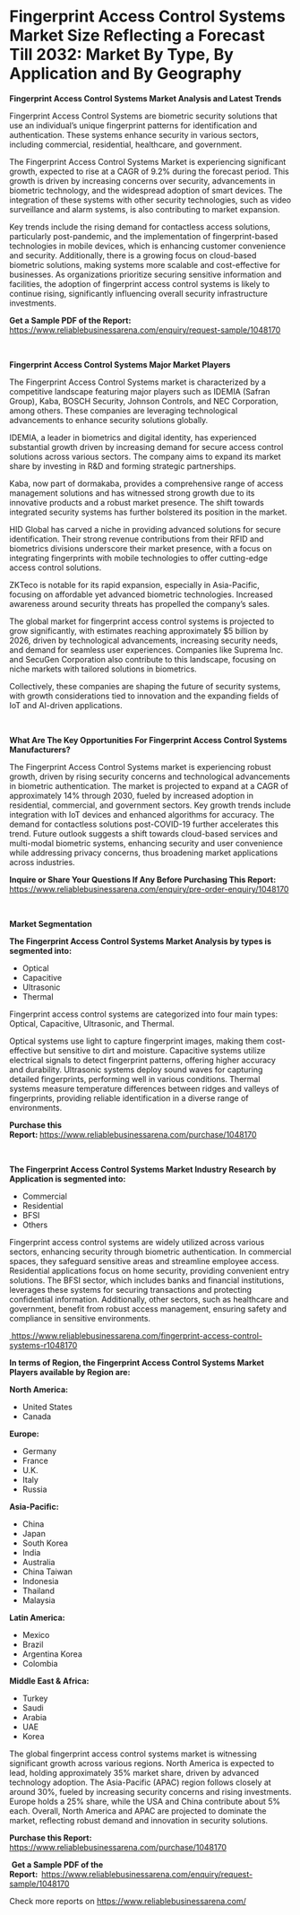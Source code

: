 <p><h1>Fingerprint Access Control Systems Market Size Reflecting a Forecast Till 2032: Market By Type, By Application and By Geography</h1></p><p><strong>Fingerprint Access Control Systems Market Analysis and Latest Trends</strong></p>
<p><p>Fingerprint Access Control Systems are biometric security solutions that use an individual’s unique fingerprint patterns for identification and authentication. These systems enhance security in various sectors, including commercial, residential, healthcare, and government.</p><p>The Fingerprint Access Control Systems Market is experiencing significant growth, expected to rise at a CAGR of 9.2% during the forecast period. This growth is driven by increasing concerns over security, advancements in biometric technology, and the widespread adoption of smart devices. The integration of these systems with other security technologies, such as video surveillance and alarm systems, is also contributing to market expansion.</p><p>Key trends include the rising demand for contactless access solutions, particularly post-pandemic, and the implementation of fingerprint-based technologies in mobile devices, which is enhancing customer convenience and security. Additionally, there is a growing focus on cloud-based biometric solutions, making systems more scalable and cost-effective for businesses. As organizations prioritize securing sensitive information and facilities, the adoption of fingerprint access control systems is likely to continue rising, significantly influencing overall security infrastructure investments.</p></p>
<p><strong>Get a Sample PDF of the Report:&nbsp;</strong> <a href="https://www.reliablebusinessarena.com/enquiry/request-sample/1048170?utm_campaign=2468&utm_medium=2&utm_source=Github&utm_content=ia&utm_term=02032025&utm_id=fingerprint-access-control-systems">https://www.reliablebusinessarena.com/enquiry/request-sample/1048170</a></p>
<p>&nbsp;</p>
<p><strong>Fingerprint Access Control Systems Major Market Players</strong></p>
<p><p>The Fingerprint Access Control Systems market is characterized by a competitive landscape featuring major players such as IDEMIA (Safran Group), Kaba, BOSCH Security, Johnson Controls, and NEC Corporation, among others. These companies are leveraging technological advancements to enhance security solutions globally. </p><p>IDEMIA, a leader in biometrics and digital identity, has experienced substantial growth driven by increasing demand for secure access control solutions across various sectors. The company aims to expand its market share by investing in R&D and forming strategic partnerships. </p><p>Kaba, now part of dormakaba, provides a comprehensive range of access management solutions and has witnessed strong growth due to its innovative products and a robust market presence. The shift towards integrated security systems has further bolstered its position in the market.</p><p>HID Global has carved a niche in providing advanced solutions for secure identification. Their strong revenue contributions from their RFID and biometrics divisions underscore their market presence, with a focus on integrating fingerprints with mobile technologies to offer cutting-edge access control solutions.</p><p>ZKTeco is notable for its rapid expansion, especially in Asia-Pacific, focusing on affordable yet advanced biometric technologies. Increased awareness around security threats has propelled the company’s sales.</p><p>The global market for fingerprint access control systems is projected to grow significantly, with estimates reaching approximately $5 billion by 2026, driven by technological advancements, increasing security needs, and demand for seamless user experiences. Companies like Suprema Inc. and SecuGen Corporation also contribute to this landscape, focusing on niche markets with tailored solutions in biometrics.</p><p>Collectively, these companies are shaping the future of security systems, with growth considerations tied to innovation and the expanding fields of IoT and AI-driven applications.</p></p>
<p>&nbsp;</p>
<p><strong>What Are The Key Opportunities For Fingerprint Access Control Systems Manufacturers?</strong></p>
<p><p>The Fingerprint Access Control Systems market is experiencing robust growth, driven by rising security concerns and technological advancements in biometric authentication. The market is projected to expand at a CAGR of approximately 14% through 2030, fueled by increased adoption in residential, commercial, and government sectors. Key growth trends include integration with IoT devices and enhanced algorithms for accuracy. The demand for contactless solutions post-COVID-19 further accelerates this trend. Future outlook suggests a shift towards cloud-based services and multi-modal biometric systems, enhancing security and user convenience while addressing privacy concerns, thus broadening market applications across industries.</p></p>
<p><strong>Inquire or Share Your Questions If Any Before Purchasing This Report:</strong> <a href="https://www.reliablebusinessarena.com/enquiry/pre-order-enquiry/1048170?utm_campaign=2468&utm_medium=2&utm_source=Github&utm_content=ia&utm_term=02032025&utm_id=fingerprint-access-control-systems">https://www.reliablebusinessarena.com/enquiry/pre-order-enquiry/1048170</a></p>
<p>&nbsp;</p>
<p><strong>Market Segmentation</strong></p>
<p><strong>The Fingerprint Access Control Systems Market Analysis by types is segmented into:</strong></p>
<p><ul><li>Optical</li><li>Capacitive</li><li>Ultrasonic</li><li>Thermal</li></ul></p>
<p><p>Fingerprint access control systems are categorized into four main types: Optical, Capacitive, Ultrasonic, and Thermal. </p><p>Optical systems use light to capture fingerprint images, making them cost-effective but sensitive to dirt and moisture. Capacitive systems utilize electrical signals to detect fingerprint patterns, offering higher accuracy and durability. Ultrasonic systems deploy sound waves for capturing detailed fingerprints, performing well in various conditions. Thermal systems measure temperature differences between ridges and valleys of fingerprints, providing reliable identification in a diverse range of environments.</p></p>
<p><strong>Purchase this Report:&nbsp;</strong><a href="https://www.reliablebusinessarena.com/purchase/1048170?utm_campaign=2468&utm_medium=2&utm_source=Github&utm_content=ia&utm_term=02032025&utm_id=fingerprint-access-control-systems">https://www.reliablebusinessarena.com/purchase/1048170</a></p>
<p>&nbsp;</p>
<p><strong>The Fingerprint Access Control Systems Market Industry Research by Application is segmented into:</strong></p>
<p><ul><li>Commercial</li><li>Residential</li><li>BFSI</li><li>Others</li></ul></p>
<p><p>Fingerprint access control systems are widely utilized across various sectors, enhancing security through biometric authentication. In commercial spaces, they safeguard sensitive areas and streamline employee access. Residential applications focus on home security, providing convenient entry solutions. The BFSI sector, which includes banks and financial institutions, leverages these systems for securing transactions and protecting confidential information. Additionally, other sectors, such as healthcare and government, benefit from robust access management, ensuring safety and compliance in sensitive environments.</p></p>
<p><a href="https://www.reliablebusinessarena.com/fingerprint-access-control-systems-r1048170?utm_campaign=2468&utm_medium=2&utm_source=Github&utm_content=ia&utm_term=02032025&utm_id=fingerprint-access-control-systems">&nbsp;https://www.reliablebusinessarena.com/fingerprint-access-control-systems-r1048170</a></p>
<p><strong>In terms of Region, the Fingerprint Access Control Systems Market Players available by Region are:</strong></p>
<p>
    <p> <strong> North America: </strong>
        <ul>
            <li>United States</li>
            <li>Canada</li>
        </ul>
        </p> 
    <p> <strong> Europe: </strong>
        <ul>
            <li>Germany</li>
            <li>France</li>
            <li>U.K.</li>
            <li>Italy</li>
            <li>Russia</li>
        </ul>
        </p> 
    <p> <strong> Asia-Pacific: </strong>
        <ul>
            <li>China</li>
            <li>Japan</li>
            <li>South Korea</li>
            <li>India</li>
            <li>Australia</li>
            <li>China Taiwan</li>
            <li>Indonesia</li>
            <li>Thailand</li>
            <li>Malaysia</li>
        </ul>
        </p> 
    <p> <strong> Latin America: </strong>
        <ul>
            <li>Mexico</li>
            <li>Brazil</li>
            <li>Argentina Korea</li>
            <li>Colombia</li>
        </ul>
        </p> 
    <p> <strong> Middle East & Africa: </strong>
        <ul>
            <li>Turkey</li>
            <li>Saudi</li>
            <li>Arabia</li>
            <li>UAE</li>
            <li>Korea</li>
        </ul>
    </p>
    </p>
<p><p>The global fingerprint access control systems market is witnessing significant growth across various regions. North America is expected to lead, holding approximately 35% market share, driven by advanced technology adoption. The Asia-Pacific (APAC) region follows closely at around 30%, fueled by increasing security concerns and rising investments. Europe holds a 25% share, while the USA and China contribute about 5% each. Overall, North America and APAC are projected to dominate the market, reflecting robust demand and innovation in security solutions.</p></p>
<p><strong>Purchase this Report: </strong><a href="https://www.reliablebusinessarena.com/purchase/1048170?utm_campaign=2468&utm_medium=2&utm_source=Github&utm_content=ia&utm_term=02032025&utm_id=fingerprint-access-control-systems">https://www.reliablebusinessarena.com/purchase/1048170</a></p>
<p>&nbsp;<strong>Get a Sample PDF of the Report:&nbsp;&nbsp;</strong><a href="https://www.reliablebusinessarena.com/enquiry/request-sample/1048170?utm_campaign=2468&utm_medium=2&utm_source=Github&utm_content=ia&utm_term=02032025&utm_id=fingerprint-access-control-systems">https://www.reliablebusinessarena.com/enquiry/request-sample/1048170</a></p>
<p><strong></strong></p>
<p>Check more reports on <a href="https://www.reliablebusinessarena.com/?utm_campaign=2468&utm_medium=2&utm_source=Github&utm_content=ia&utm_term=02032025&utm_id=fingerprint-access-control-systems">https://www.reliablebusinessarena.com/</a></p>